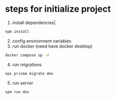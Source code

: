 # steps for initialize project
1. install dependencies|
``` bash
npm install
```
2. config environment variables
3. run docker (need have docker desktop)

``` bash
docker compose up -d
```

4. run migrations

``` bash
npx prisma migrate dev
```

5. run server

``` bash
npm run dev
``` 

